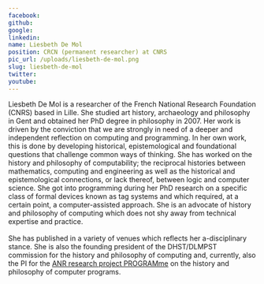 ```yaml
---
facebook: 
github: 
google: 
linkedin: 
name: Liesbeth De Mol
position: CRCN (permanent researcher) at CNRS
pic_url: /uploads/liesbeth-de-mol.png
slug: liesbeth-de-mol
twitter: 
youtube: 
---
```

<p>Liesbeth De Mol is a researcher of the French National Research Foundation (CNRS) based in Lille. She studied art history, archaeology and philosophy in Gent and obtained her PhD degree in philosophy in 2007. Her work is driven by the conviction that we are strongly in need of a deeper and independent reflection on computing and programming. In her own work, this is done by developing historical, epistemological and foundational questions that challenge common ways of thinking. She has worked on the history and philosophy of computability; the reciprocal histories between mathematics, computing and engineering as well as the historical and epistemological connections, or lack thereof, between logic and computer science. She got into programming during her PhD research on a specific class of formal devices known as tag systems and which required, at a certain point, a computer-assisted approach. She is an advocate of history and philosophy of computing which does not shy away from technical expertise and practice.<br />
<br />
She has published in a variety of venues which reflects her a-disciplinary stance. She is also the founding president of the DHST/DLMPST commission for the history and philosophy of computing and, currently, also the PI for the <a href="https://programme.hypotheses.org/">ANR research project PROGRAMme</a> on the history and philosophy of computer programs.<br />
&nbsp;</p>
